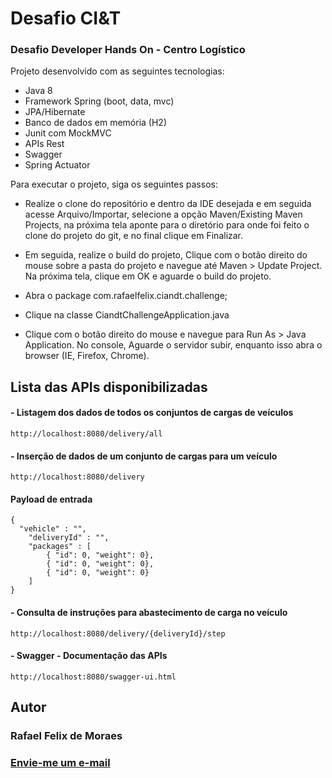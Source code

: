 # Desafio CI&T

### Desafio Developer Hands On - Centro Logístico

Projeto desenvolvido com as seguintes tecnologias:

  - Java 8
  - Framework Spring (boot, data, mvc)
  - JPA/Hibernate
  - Banco de dados em memória (H2)
  - Junit com MockMVC
  - APIs Rest
  - Swagger
  - Spring Actuator


Para executar o projeto, siga os seguintes passos:

- Realize o clone do repositório e dentro da IDE desejada e em seguida acesse Arquivo/Importar, selecione a opção Maven/Existing Maven Projects, na próxima tela aponte para o diretório para onde foi feito o clone do projeto do git, e no final clique em Finalizar.

- Em seguida, realize o build do projeto, Clique com o botão direito do mouse sobre a pasta do projeto e navegue até Maven > Update Project. Na próxima tela, clique em OK e aguarde o build do projeto.

- Abra o package com.rafaelfelix.ciandt.challenge; 

- Clique na classe CiandtChallengeApplication.java 

- Clique com o botão direito do mouse  e navegue para Run As > Java Application. No console, Aguarde o servidor subir, enquanto isso abra o browser (IE, Firefox, Chrome). 

## Lista das APIs disponibilizadas

#### - Listagem dos dados de todos os conjuntos de cargas de veículos
```
http://localhost:8080/delivery/all
```

#### - Inserção de dados de um conjunto de cargas para um veículo
```
http://localhost:8080/delivery
```
#### Payload de entrada
```
{
  "vehicle" : "",
	"deliveryId" : "",
	"packages" : [
		{ "id": 0, "weight": 0},
		{ "id": 0, "weight": 0},
		{ "id": 0, "weight": 0}
	]
}
```

#### - Consulta de instruções para abastecimento de carga no veículo
```
http://localhost:8080/delivery/{deliveryId}/step
```

#### - Swagger - Documentação das APIs
```
http://localhost:8080/swagger-ui.html
```

## Autor

### Rafael Felix de Moraes

### <a href="mailto:rafaelfelix1433@gmail.com?Subject=Java%20CI&T%20-%20Cielo" target="_top">Envie-me um e-mail</a>
